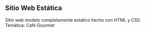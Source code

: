 ## Sitio Web Estática

Sitio web modelo completamente estatico hecho con HTML y CSS. Temática: Café Gourmet